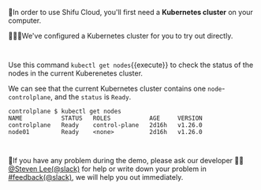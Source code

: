 
🌟In order to use Shifu Cloud, you'll first need a **Kubernetes cluster** on your computer.

🧑🏼‍💻We've configured a Kubernetes cluster for you to try out directly.

```
         
```

Use this command `kubectl get nodes`{{execute}} to check the status of the nodes in the current Kuberenetes cluster.

We can see that the current Kubernetes cluster contains one `node`-`controlplane`, and the `status` is `Ready`.
```
controlplane $ kubectl get nodes
NAME           STATUS   ROLES           AGE     VERSION
controlplane   Ready    control-plane   2d16h   v1.26.0
node01         Ready    <none>          2d16h   v1.26.0
```

```
         
```

🔔If you have any problem during the demo, please ask our developer 👷🏽[@Steven Lee(@slack)](https://shifuproj.slack.com/archives/D04MFP86D4J) for help or write down your problem in [#feedback(@slack)](https://shifuproj.slack.com/archives/C04N5AJJL8Y), we will help you out immediately.